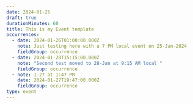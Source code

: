 ```yaml
---
date: 2024-01-25
draft: true
durationMinutes: 60
title: This is my Event template
occurrences:
  - date: 2024-01-26T01:00:00.000Z
    note: Just testing here with a 7 PM local event on 25-Jan-2024
    fieldGroup: occurrence
  - date: 2024-01-28T15:15:00.000Z
    note: "Second test moved to 28-Jan at 9:15 AM local "
    fieldGroup: occurrence
  - note: 1-27 at 1:47 PM
    date: 2024-01-27T19:47:00.000Z
    fieldGroup: occurrence
type: event
---
```

